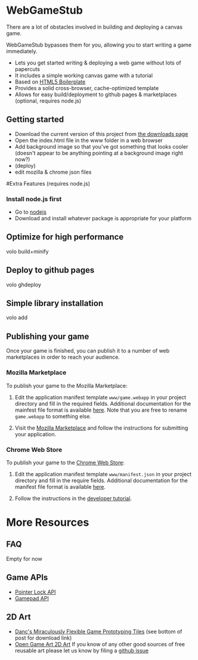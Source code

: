 # WebGameStub

There are a lot of obstacles involved in building and deploying a canvas game.

WebGameStub bypasses them for you, allowing you to start writing a game immediately.

* Lets you get started writing & deploying a web game without lots of papercuts
* It includes a simple working canvas game with a tutorial
* Based on [HTML5 Boilerplate](http://html5boilerplate.com/)
* Provides a solid cross-browser, cache-optimized template
* Allows for easy build/deployment to github pages & marketplaces (optional, requires node.js)

## Getting started

* Download the current version of this project from
[the downloads page](https://github.com/mozilla/WebGameStub/downloads)
* Open the index.html file in the www folder in a web browser
* Add background image so that you've got something that looks cooler (doesn't appear to be anything pointing at a background image right now?)
* (deploy)
* edit mozilla & chrome json files

#Extra Features (requires node.js)

### Install node.js first
* Go to [nodejs](http://nodejs.org/)
* Download and install whatever package is appropriate for your platform

## Optimize for high performance
volo build+minify

## Deploy to github pages
volo ghdeploy

## Simple library installation
volo add

## Publishing your game

Once your game is finished, you can publish it to a number of web marketplaces in order to reach your audience.

### Mozilla Marketplace

To publish your game to the Mozilla Marketplace:

1. Edit the application manifest template `www/game.webapp` in your project directory and fill in the required fields. Additional documentation for the mainfest file format is available [here](https://developer.mozilla.org/en/Apps/Manifest). Note that you are free to rename `game.webapp` to something else.

2. Visit the [Mozilla Marketplace](https://marketplace.mozilla.org/en-US/developers/) and follow the instructions for submitting your application.

### Chrome Web Store

To publish your game to the [Chrome Web Store]():

1. Edit the application manifest template `www/manifest.json` in your project directory and fill in the require fields. Additional documentation for the manifest file format is available [here](https://developers.google.com/chrome/apps/docs/developers_guide#manifest).

2. Follow the instructions in the [developer tutorial](https://developers.google.com/chrome/web-store/docs/get_started_simple).

# More Resources

## FAQ
Empty for now

## Game APIs

* [Pointer Lock API](https://developer.mozilla.org/en/API/Pointer_Lock_API)
* [Gamepad API](https://developer.mozilla.org/en/API/Gamepad/Using_Gamepad_API)

## 2D Art

* [Danc's Miraculously Flexible Game Prototyping Tiles](http://www.lostgarden.com/2007/05/dancs-miraculously-flexible-game.html) (see bottom of post for download link)
* [Open Game Art 2D Art](http://opengameart.org/art-search-advanced?keys=&field_art_type_tid[]=9&field_art_tags_tid_op=and&field_art_tags_tid=&name=&sort_by=count&sort_order=DESC&Collection=)
If you know of any other good sources of free reusable art please let us know by
filing a [github issue](https://github.com/mozilla/WebGameStub/issues)

